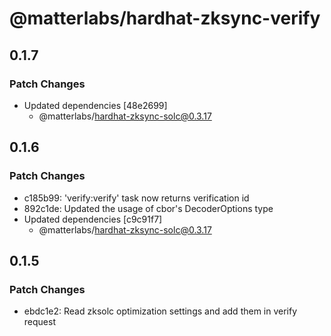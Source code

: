 # @matterlabs/hardhat-zksync-verify

## 0.1.7

### Patch Changes

- Updated dependencies [48e2699]
  - @matterlabs/hardhat-zksync-solc@0.3.17

## 0.1.6

### Patch Changes

- c185b99: 'verify:verify' task now returns verification id
- 892c1de: Updated the usage of cbor's DecoderOptions type
- Updated dependencies [c9c91f7]
  - @matterlabs/hardhat-zksync-solc@0.3.17

## 0.1.5

### Patch Changes

- ebdc1e2: Read zksolc optimization settings and add them in verify request
